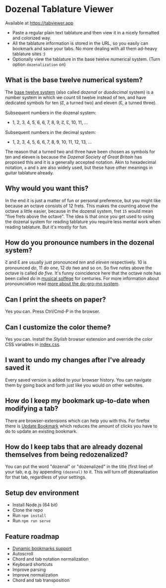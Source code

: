 Dozenal Tablature Viewer
========================

Available at https://tabviewer.app

- Paste a regular plain text tablature and then view it in a nicely formatted and colorized way.
- All the tablature information is stored in the URL, so you easily can bookmark and save your tabs. No more dealing with all them ad-heavy tablature sites :)
- Optionally view the tablature in the base twelve numerical system. (Turn option `dozenalization` on)

## What is the base twelve numerical system?
The [base twelve system](https://en.wikipedia.org/wiki/Duodecimal) (also called *dozenal* or *duodecimal* system) is a number system in which we count till twelve instead of ten, and have dedicated symbols for ten (↊, a turned two) and eleven (↋, a turned three).

Subsequent numbers in the dozenal system: 
- 1, 2, 3, 4, 5, 6, 6, 7, 8, 9, ↊, ↋, 10, 11, ...

Subsequent numbers in the decimal system: 
- 1, 2, 3, 4, 5, 6, 6, 7, 8, 9, 10, 11, 12, 13, ...

The reason that a turned two and three have been chosen as symbols for ten and eleven is because the _Dozenal Society of Great Britain_ has proposed this and it is a generally accepted notation.
Akin to hexadecimal notation, `a` and `b` are also widely used, but these have other meanings in guitar tablature already.

## Why would you want this?
In the end it is just a matter of fun or personal preference, but you might like because an octave consists of 12 frets.
This makes the counting above the octave a little easier, because in the dozenal system, fret `15` would mean "five frets above the octave".
The idea is that once you get used to using the dozenal system for reading tablature you require less mental work when reading tablature.
But it's mostly for fun.

## How do you pronounce numbers in the dozenal system?
↊ and ↋ are usually just pronounced *ten* and *eleven* respectively.
10 is pronounced *do*, 11 *do one*, 12 *do two* and so on.
So five notes above the octave is called *do five*.
It's funny coincidence here that the octave note has been called *do* in [musical solfège](https://en.wikipedia.org/wiki/Solf%C3%A8ge) for centuries.
For more information about pronounciation read [more about the do-gro-mo system](https://en.wikipedia.org/wiki/Duodecimal#Do-gro-mo_system).

## Can I print the sheets on paper?
Yes you can. Press Ctrl/Cmd-P in the browser.

## Can I customize the color theme?
Yes you can. Install the *Stylish* browser extension and override the color CSS variables in [index.css](https://github.com/tablature-viewer/tablature-viewer.github.io/blob/main/res/index.css).

## I want to undo my changes after I've already saved it
Every saved version is added to your browser history.
You can navigate them by going back and forth just like you would on other websites.

## How do I keep my bookmark up-to-date when modifying a tab?
There are browser-extensions which can help you with this.
For firefox there is [Update Bookmark](https://addons.mozilla.org/en-US/firefox/addon/replace-bookmark/) which reduces the amount of clicks you have to do to update an existing bookmark.

## How do I keep tabs that are already dozenal themselves from being redozenalized?
You can put the word "dozenal" or "dozenalized" in the title (first line) of your tab, e.g. by appending `(dozenal)` to it.
This will turn off dozenalization for that tab, regardless of your settings.

## Setup dev environment
- Install Node.js (64 bit)
- Clone the repo
- Run `npm install`
- Run `npm run serve`

## Feature roadmap
- [Dynamic bookmarks support](https://github.com/DaniloNovakovic/chrome-dynamic-bookmarks/issues/63)
- Autoscroll
- Chord and tab notation normalization
- Keyboard shortcuts
- Improve parsing
- Improve normalization
- Chord and tab transposition
